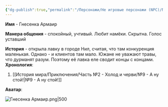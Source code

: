 ```yaml
---
{"dg-publish":true,"permalink":"/Персонажи/Не игровые персонажи (NPC)/NPC/Южные земли/Гнесенка/","noteIcon":"","created":"2025-09-09T20:36:47.220+03:00","updated":"2025-09-09T16:45:05.593+03:00"}
---
```




**Имя** - Гнесенка Армаир

**Манера общения** - спокойный, учтивый. Любит намёки. Скрытна. Голос уставший

**История** - открыла лавку в городе Нил, считая, что там конкуренция маленькая. Однако - и клиентов там мало. Южане не уважают травы, что дурманят разум. Поэтому её лавка еле сводит концы с концами.
**Хронология**:
1. [[История мира/Приключения/Часть №2 - Холод и черви/№9 - А ну стой!\|№9 - А ну стой!]]

**Аватар**:

![Гнесенка Армаир.png|500](/img/user/system/img/NPC/%D0%AE%D0%B6%D0%BD%D1%8B%D0%B5%20%D0%B7%D0%B5%D0%BC%D0%BB%D0%B8/%D0%9D%D0%B8%D0%BB/%D0%93%D0%BD%D0%B5%D1%81%D0%B5%D0%BD%D0%BA%D0%B0%20%D0%90%D1%80%D0%BC%D0%B0%D0%B8%D1%80.png)